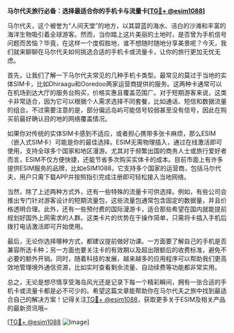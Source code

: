 **马尔代夫旅行必备：选择最适合你的手机卡与流量卡[[TG💪+ @esim1088](https://t.me/s/esim1088)]**

马尔代夫，这个被誉为“人间天堂”的地方，以其碧蓝的海水、洁白的沙滩和丰富的海洋生物吸引着全球游客。然而，当你踏上这片美丽的土地时，是否曾为手机信号问题而苦恼？毕竟，在这样一个度假胜地，谁不想随时随地分享美景呢？今天，我们就来聊聊在马尔代夫如何挑选合适的手机卡或流量卡，让你的旅行更加无忧无虑。

首先，让我们了解一下马尔代夫常见的几种手机卡类型。最常见的莫过于当地的实体SIM卡，比如Dhiraagu和Ooredoo两家运营商提供的服务。这两种卡通常可以在机场到达大厅的服务台购买，价格实惠且覆盖范围广。对于短期游客来说，这类卡非常适合，因为它可以根据个人需求选择不同套餐，比如通话、短信和数据流量的组合。不过需要注意的是，部分偏远岛屿可能信号较弱甚至没有信号，因此在购买前最好确认目的地的网络覆盖情况。

如果你对传统的实体SIM卡感到不适应，或者担心携带多张卡麻烦，那么ESIM（嵌入式SIM卡）可能是你的最佳选择。ESIM无需物理插入，通过在线激活即可使用，支持全球多个国家和地区漫游。尤其对于频繁出国的商务人士或旅行爱好者而言，ESIM不仅方便快捷，还能节省多次购买实体卡的成本。目前市面上有许多提供ESIM服务的品牌，比如eSIM1088，它支持多个国家的运营商，包括马尔代夫，用户只需下载APP并按照指引完成注册即可轻松接入当地网络。

当然，除了上述两种方式外，还有一些特殊的流量卡可供选择。例如，有些公司会推出专门针对游客设计的短期流量包，这些流量包通常包含固定的数据量，并且价格透明合理。此外，还有一些预付费的国际漫游卡，适合那些希望在国内就能提前规划好国外上网需求的人群。这类卡片的优势在于操作简单，只需将卡插入手机后拨打电话激活即可开始使用。

最后，无论你选择哪种方式，都建议提前做好功课。一方面要了解自己的手机是否兼容所选卡种；另一方面也要关注卡的有效期以及超出限额后的收费标准，避免不必要的额外开销。同时，随着科技的发展，越来越多的应用程序可以帮助我们更高效地管理境外通信资源，比如实时查看剩余流量、自动续费等功能都非常实用。

总之，无论是想尽情享受海岛风光还是记录下每一个精彩瞬间，拥有一张合适的手机卡或流量卡都是必不可少的。希望这篇文章能帮助你在马尔代夫之旅中找到最适合自己的解决方案！记得关注[TG💪+ @esim1088](https://t.me/s/esim1088)，获取更多关于ESIM及相关产品的最新资讯哦~

[[TG💪+ @esim1088](https://t.me/s/esim1088) ![Image](https://i.postimg.cc/4NQfJmqS/Snipaste-2025-05-13-00-14-12.png)]